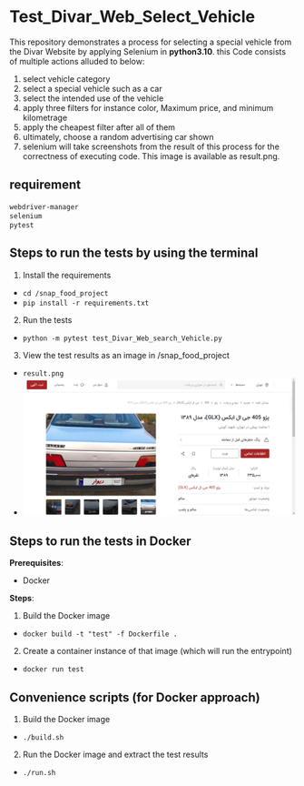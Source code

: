 # Test_Divar_Web_Select_Vehicle

This repository demonstrates a process for selecting a special vehicle from the Divar Website by applying Selenium in **python3.10**.
this Code consists of multiple actions alluded to below:
1) select vehicle category
2) select a special vehicle such as a car
3) select the intended use of the vehicle
4) apply three filters for instance color, Maximum price, and minimum kilometrage
5) apply the cheapest filter after all of them
6) ultimately, choose a random advertising car shown
7) selenium will take screenshots from the result of this process for the correctness of executing code. This image is available as result.png.

## requirement
    webdriver-manager
    selenium 
    pytest
    
## Steps to run the tests by using the terminal 

1) Install the requirements
- `cd /snap_food_project`
- `pip install -r requirements.txt`
2) Run the tests
- `python -m pytest test_Divar_Web_search_Vehicle.py`
3) View the test results as an image in /snap_food_project
- `result.png`
-    ![Image Alt Text](result.png)

## Steps to run the tests in Docker

**Prerequisites**:

- Docker

**Steps**:

1) Build the Docker image
- `docker build -t "test" -f Dockerfile .`
2) Create a container instance of that image (which will run the entrypoint)
- `docker run test`

## Convenience scripts (for Docker approach)

1) Build the Docker image
- `./build.sh`
2) Run the Docker image and extract the test results
- `./run.sh`
